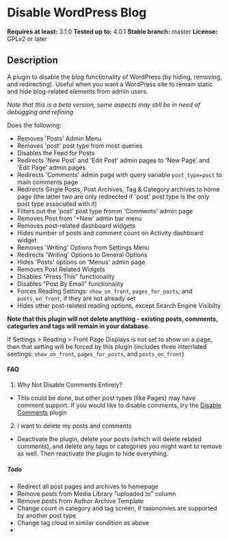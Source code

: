 Disable WordPress Blog
======================

**Requires at least:** 3.1.0
**Tested up to:** 4.0.1
**Stable branch:** master
**License:** GPLv2 or later

## Description
A plugin to disable the blog functionality of WordPress (by hiding, removing, and redirecting). Useful when you want a WordPress site to remain static and hide blog-related elements from admin users.

*Note that this is a beta version, some aspects may still be in need of debugging and refining*

Does the following:
- Removes 'Posts' Admin Menu
- Removes 'post' post type from most queries
- Disables the Feed for Posts
- Redirects 'New Post' and 'Edit Post' admin pages to 'New Page' and 'Edit Page' admin pages
- Redirects 'Comments' admin page with query variable `post_type=post` to main comments page
- Redirects Single Posts, Post Archives, Tag & Category archives to home page (the latter two are only redirected if 'post' post type is the only post type associated with it)
- Filters out the 'post' post type fromm 'Comments' admin page
- Removes Post from '+New' admin bar menu
- Removes post-related dashboard widgets
- Hides number of posts and comment count on Activity dashboard widget
- Removes 'Writing' Options from Settings Menu
- Redirects 'Writing' Options to General Options
- Hides 'Posts' options on 'Menus' admin page
- Removes Post Related Widgets
- Disables "Press This" functionality
- Disables "Post By Email" functionality
- Forces Reading Settings: `show_on_front`, `pages_for_posts`, and `posts_on_front`, if they are not already set
- Hides other post-related reading options, except Search Engine Visibilty

**Note that this plugin will not delete anything - existing posts, comments, categories and tags will remain in your database.** 

If Settings > Reading > Front Page Displays is not set to show on a page, then that setting will be forced by this plugin (includes three interrlated seetings: `show_on_front`, `pages_for_posts`, and `posts_on_front`)

#### FAQ

1. Why Not Disable Comments Entirely?
 - This could be done, but other post types (like Pages) may have comment support. If you would like to disable comments, try the [Disable Comments](https://wordpress.org/plugins/disable-comments/) plugin
2. I want to delete my posts and comments
 - Deactivate the plugin, delete your posts (which will delete related comments), and delete any tags or categories you might want to remove as well. Then reactivate the plugin to hide everything.

##### Todo
- Redirect all post pages and archives to homepage
- Remove posts from Media Library "uploaded to" column
- Remove posts from Author Archive Template
- Change count in category and tag screen, if taxonomies are supported by another post type
- Change tag cloud in similar condition as above
- 